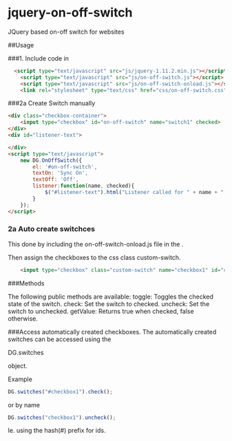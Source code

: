 # jquery-on-off-switch
JQuery based on-off switch for websites


##Usage

###1. Include code in <head>

```HTML
  <script type="text/javascript" src="js/jquery-1.11.2.min.js"></script>
    <script type="text/javascript" src="js/on-off-switch.js"></script>
    <script type="text/javascript" src="js/on-off-switch-onload.js"></script>
    <link rel="stylesheet" type="text/css" href="css/on-off-switch.css"/>
```

###2a Create Switch manually

```HTML
<div class="checkbox-container">
    <input type="checkbox" id="on-off-switch" name="switch1" checked>
</div>
<div id="listener-text">

</div>
<script type="text/javascript">
    new DG.OnOffSwitch({
        el: '#on-off-switch',
        textOn: 'Sync On',
        textOff: 'Off',
        listener:function(name, checked){
            $("#listener-text").html("Listener called for " + name + ", checked: " + checked);
        }
    });
</script>

```


### 2a Auto create switchces
This done by including the on-off-switch-onload.js file in the <head>.

Then assign the checkboxes to the css class custom-switch.

```HTML
    <input type="checkbox" class="custom-switch" name="checkbox1" id="checkbox1">
```
###Methods

The following public methods are available:
toggle: Toggles the checked state of the switch.
check: Set the switch to checked.
uncheck: Set the switch to unchecked.
getValue: Returns true when checked, false otherwise.


###Access automatically created checkboxes.
The automatically created switches can be accessed using the

DG.switches

object.

Example

```Javascript
DG.switches("#checkbox1").check();
```

or by name

```Javascript
DG.switches("checkbox1").uncheck();
```

Ie. using the hash(#) prefix for ids.


